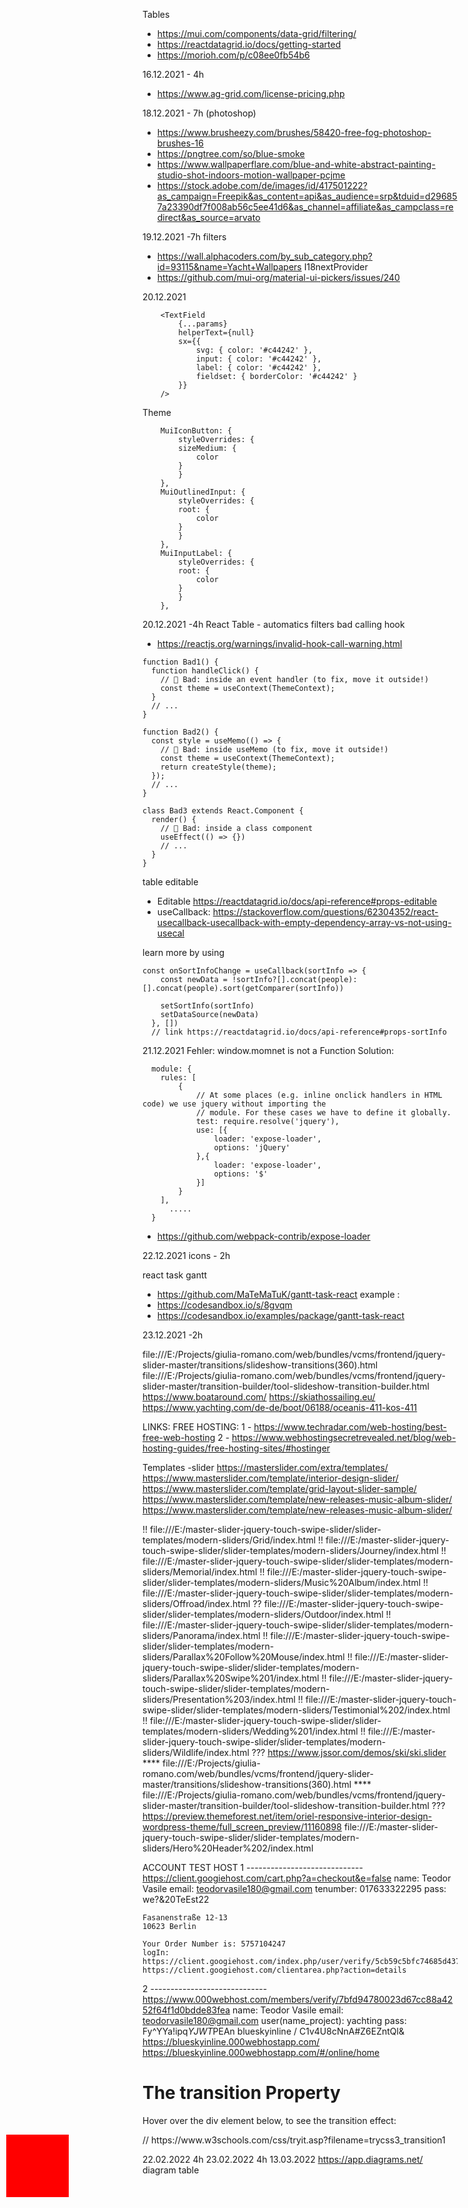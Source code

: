 
Tables
* https://mui.com/components/data-grid/filtering/
* https://reactdatagrid.io/docs/getting-started
* https://morioh.com/p/c08ee0fb54b6

16.12.2021 - 4h
* https://www.ag-grid.com/license-pricing.php


18.12.2021 - 7h (photoshop)
* https://www.brusheezy.com/brushes/58420-free-fog-photoshop-brushes-16
* https://pngtree.com/so/blue-smoke
* https://www.wallpaperflare.com/blue-and-white-abstract-painting-studio-shot-indoors-motion-wallpaper-pcjme
*  https://stock.adobe.com/de/images/id/417501222?as_campaign=Freepik&as_content=api&as_audience=srp&tduid=d296857a23390df7f008ab56c5ee41d6&as_channel=affiliate&as_campclass=redirect&as_source=arvato


19.12.2021 -7h filters
* https://wall.alphacoders.com/by_sub_category.php?id=93115&name=Yacht+Wallpapers
I18nextProvider
* https://github.com/mui-org/material-ui-pickers/issues/240

20.12.2021
``` 
    <TextField
        {...params}
        helperText={null}
        sx={{
            svg: { color: '#c44242' },
            input: { color: '#c44242' },
            label: { color: '#c44242' },
            fieldset: { borderColor: '#c44242' }
        }}
    />
```
Theme
````
    MuiIconButton: {
        styleOverrides: {
        sizeMedium: {
            color
        }
        }
    },
    MuiOutlinedInput: {
        styleOverrides: {
        root: {
            color
        }
        }
    },
    MuiInputLabel: {
        styleOverrides: {
        root: {
            color
        }
        }
    },
````

20.12.2021  -4h React Table - automatics filters
bad calling hook
* https://reactjs.org/warnings/invalid-hook-call-warning.html
````
function Bad1() {
  function handleClick() {
    // 🔴 Bad: inside an event handler (to fix, move it outside!)
    const theme = useContext(ThemeContext);
  }
  // ...
}

function Bad2() {
  const style = useMemo(() => {
    // 🔴 Bad: inside useMemo (to fix, move it outside!)
    const theme = useContext(ThemeContext);
    return createStyle(theme);
  });
  // ...
}

class Bad3 extends React.Component {
  render() {
    // 🔴 Bad: inside a class component
    useEffect(() => {})
    // ...
  }
}
````
table editable 
* Editable https://reactdatagrid.io/docs/api-reference#props-editable
* useCallback:  https://stackoverflow.com/questions/62304352/react-usecallback-usecallback-with-empty-dependency-array-vs-not-using-usecal

learn more by using
````
const onSortInfoChange = useCallback(sortInfo => {
    const newData = !sortInfo?[].concat(people):[].concat(people).sort(getComparer(sortInfo))

    setSortInfo(sortInfo)
    setDataSource(newData)
  }, [])
  // link https://reactdatagrid.io/docs/api-reference#props-sortInfo
  ````
21.12.2021
Fehler: window.momnet is not a Function
Solution: 
````
  module: {
    rules: [
        {
            // At some places (e.g. inline onclick handlers in HTML code) we use jquery without importing the
            // module. For these cases we have to define it globally.
            test: require.resolve('jquery'),
            use: [{
                loader: 'expose-loader',
                options: 'jQuery'
            },{
                loader: 'expose-loader',
                options: '$'
            }]
        }
    ],
      .....
  }
````
* https://github.com/webpack-contrib/expose-loader

22.12.2021 icons - 2h

react task gantt 
* https://github.com/MaTeMaTuK/gantt-task-react
example :
* https://codesandbox.io/s/8gvqm
* https://codesandbox.io/examples/package/gantt-task-react 

23.12.2021  -2h

file:///E:/Projects/giulia-romano.com/web/bundles/vcms/frontend/jquery-slider-master/transitions/slideshow-transitions(360).html
file:///E:/Projects/giulia-romano.com/web/bundles/vcms/frontend/jquery-slider-master/transition-builder/tool-slideshow-transition-builder.html
https://www.boataround.com/
https://skiathossailing.eu/
https://www.yachting.com/de-de/boot/06188/oceanis-411-kos-411

LINKS: FREE HOSTING:
1 - https://www.techradar.com/web-hosting/best-free-web-hosting
2 - https://www.webhostingsecretrevealed.net/blog/web-hosting-guides/free-hosting-sites/#hostinger


Templates -slider
https://masterslider.com/extra/templates/
https://www.masterslider.com/template/interior-design-slider/
https://www.masterslider.com/template/grid-layout-slider-sample/
https://www.masterslider.com/template/new-releases-music-album-slider/
https://www.masterslider.com/template/new-releases-music-album-slider/


!!   file:///E:/master-slider-jquery-touch-swipe-slider/slider-templates/modern-sliders/Grid/index.html
!!   file:///E:/master-slider-jquery-touch-swipe-slider/slider-templates/modern-sliders/Journey/index.html
!!   file:///E:/master-slider-jquery-touch-swipe-slider/slider-templates/modern-sliders/Memorial/index.html
!!   file:///E:/master-slider-jquery-touch-swipe-slider/slider-templates/modern-sliders/Music%20Album/index.html
!!   file:///E:/master-slider-jquery-touch-swipe-slider/slider-templates/modern-sliders/Offroad/index.html
??   file:///E:/master-slider-jquery-touch-swipe-slider/slider-templates/modern-sliders/Outdoor/index.html
!!   file:///E:/master-slider-jquery-touch-swipe-slider/slider-templates/modern-sliders/Panorama/index.html
!!   file:///E:/master-slider-jquery-touch-swipe-slider/slider-templates/modern-sliders/Parallax%20Follow%20Mouse/index.html
!!   file:///E:/master-slider-jquery-touch-swipe-slider/slider-templates/modern-sliders/Parallax%20Swipe%201/index.html
!!   file:///E:/master-slider-jquery-touch-swipe-slider/slider-templates/modern-sliders/Presentation%203/index.html
!!   file:///E:/master-slider-jquery-touch-swipe-slider/slider-templates/modern-sliders/Testimonial%202/index.html
!!   file:///E:/master-slider-jquery-touch-swipe-slider/slider-templates/modern-sliders/Wedding%201/index.html
!!   file:///E:/master-slider-jquery-touch-swipe-slider/slider-templates/modern-sliders/Wildlife/index.html
???  https://www.jssor.com/demos/ski/ski.slider
**** file:///E:/Projects/giulia-romano.com/web/bundles/vcms/frontend/jquery-slider-master/transitions/slideshow-transitions(360).html
**** file:///E:/Projects/giulia-romano.com/web/bundles/vcms/frontend/jquery-slider-master/transition-builder/tool-slideshow-transition-builder.html
???  https://preview.themeforest.net/item/oriel-responsive-interior-design-wordpress-theme/full_screen_preview/11160898
file:///E:/master-slider-jquery-touch-swipe-slider/slider-templates/modern-sliders/Hero%20Header%202/index.html




ACCOUNT TEST HOST 
1 -----------------------------
	https://client.googiehost.com/cart.php?a=checkout&e=false
	name: Teodor Vasile
	email: teodorvasile180@gmail.com
	tenumber: 	017633322295
	pass: we?&20TeEst22

	Fasanenstraße 12-13
	10623 Berlin

	Your Order Number is: 5757104247
	logIn: https://client.googiehost.com/index.php/user/verify/5cb59c5bfc74685d437428da188f2aae6f9b36df52ad3db26b9df7bc0270719c
	https://client.googiehost.com/clientarea.php?action=details

2 -----------------------------
	https://www.000webhost.com/members/verify/7bfd94780023d67cc88a4252f64f1d0bdde83fea
	name: Teodor Vasile
	email: teodorvasile180@gmail.com
	user(name_project): yachting
	pass: Fy^YYa!ipq$YJWT$PEAn
	blueskyinline / C1v4U8cNnA#Z6EZntQl&
	https://blueskyinline.000webhostapp.com/
	https://blueskyinline.000webhostapp.com/#/online/home
	
	

  <!DOCTYPE html>
<html>
<head>
<style>
.sq{
  position: absolute;
  left: 10px;
  width: 100px;
  height: 100px;
  background: red;
  transition: all 2s;
}
.sq.start {
  left: 400px;
}
</style>
<script type="text/javascript">
   var i = 0; 
   window.setInterval(() => {
      const tmp = document.getElementsByClassName('sq')[0];
      if (i%2 == 0){
	     tmp.classList.add("start");
	  } else {
         tmp.classList.remove("start");
      }
      i = i + 1;
   }, 2000);
</script>
</head>
<body>

<h1>The transition Property</h1>

<p>Hover over the div element below, to see the transition effect:</p>
<div class="sq"></div>

</body>
</html>
// https://www.w3schools.com/css/tryit.asp?filename=trycss3_transition1

22.02.2022  4h
23.02.2022  4h
13.03.2022
https://app.diagrams.net/
diagram table
